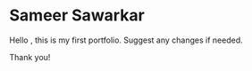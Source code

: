<h1>Sameer Sawarkar</h1>

Hello , this is my first portfolio.
Suggest any changes if needed.

Thank you!
